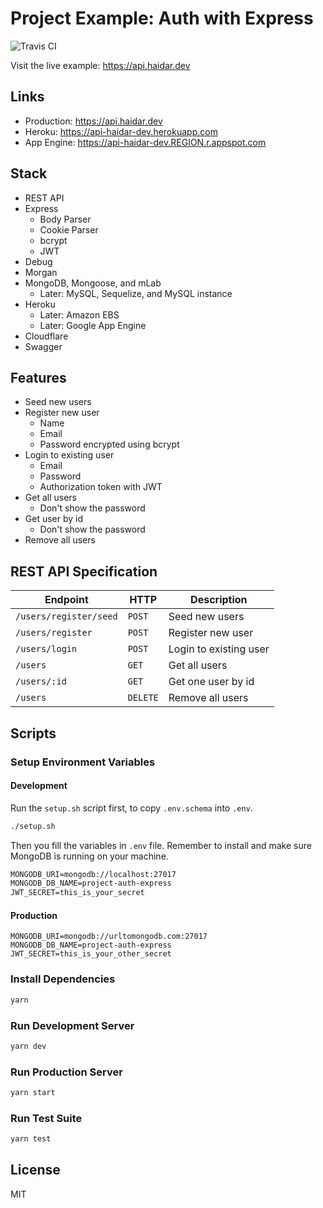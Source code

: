 # Project Example: Auth with Express

![Travis CI](https://travis-ci.org/mhaidarh/project-auth-express.svg?branch=master)

Visit the live example: https://api.haidar.dev

## Links

- Production: https://api.haidar.dev
- Heroku: https://api-haidar-dev.herokuapp.com
- App Engine: https://api-haidar-dev.REGION.r.appspot.com

## Stack

- REST API
- Express
  - Body Parser
  - Cookie Parser
  - bcrypt
  - JWT
- Debug
- Morgan
- MongoDB, Mongoose, and mLab
  - Later: MySQL, Sequelize, and MySQL instance
- Heroku
  - Later: Amazon EBS
  - Later: Google App Engine
- Cloudflare
- Swagger

## Features

- Seed new users
- Register new user
  - Name
  - Email
  - Password encrypted using bcrypt
- Login to existing user
  - Email
  - Password
  - Authorization token with JWT
- Get all users
  - Don't show the password
- Get user by id
  - Don't show the password
- Remove all users

## REST API Specification

| Endpoint               | HTTP     | Description            |
| ---------------------- | -------- | ---------------------- |
| `/users/register/seed` | `POST`   | Seed new users         |
| `/users/register`      | `POST`   | Register new user      |
| `/users/login`         | `POST`   | Login to existing user |
| `/users`               | `GET`    | Get all users          |
| `/users/:id`           | `GET`    | Get one user by id     |
| `/users`               | `DELETE` | Remove all users       |

## Scripts

### Setup Environment Variables

#### Development

Run the `setup.sh` script first, to copy `.env.schema` into `.env`.

```sh
./setup.sh
```

Then you fill the variables in `.env` file.
Remember to install and make sure MongoDB is running on your machine.

```txt
MONGODB_URI=mongodb://localhost:27017
MONGODB_DB_NAME=project-auth-express
JWT_SECRET=this_is_your_secret
```

#### Production

```
MONGODB_URI=mongodb://urltomongodb.com:27017
MONGODB_DB_NAME=project-auth-express
JWT_SECRET=this_is_your_other_secret
```

### Install Dependencies

```sh
yarn
```

### Run Development Server

```sh
yarn dev
```

### Run Production Server

```sh
yarn start
```

### Run Test Suite

```sh
yarn test
```

## License

MIT
